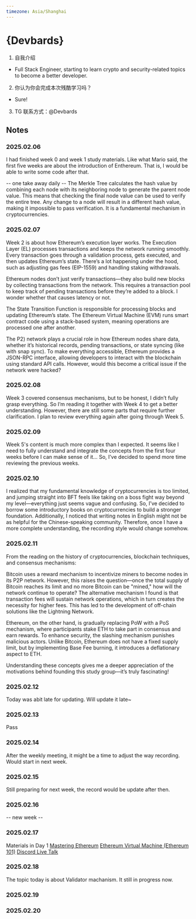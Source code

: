 ```yaml
---
timezone: Asia/Shanghai
---
```


# {Devbards}

1. 自我介绍
  - Full Stack Engineer, starting to learn crypto and security-related topics to become a better developer.
2. 你认为你会完成本次残酷学习吗？
  - Sure!
3. TG 联系方式：@Devbards

## Notes

<!-- Content_START -->

### 2025.02.06

I had finished week 0 and week 1 study materials.
Like what Mario said, the first five weeks are about the introduction of Enthereum.
That is, I would be able to write some code after that.

-- one take away daily --
The Merkle Tree calculates the hash value by combining each node with its neighboring node to generate the parent node value.
This means that checking the final node value can be used to verify the entire tree.
Any change to a node will result in a different hash value, making it impossible to pass verification.
It is a fundamental mechanism in cryptocurrencies.

### 2025.02.07

Week 2 is about how Ethereum’s execution layer works. The Execution Layer (EL) processes transactions and keeps the network running smoothly. Every transaction goes through a validation process, gets executed, and then updates Ethereum’s state. There’s a lot happening under the hood, such as adjusting gas fees (EIP-1559) and handling staking withdrawals.

Ethereum nodes don’t just verify transactions—they also build new blocks by collecting transactions from the network. This requires a transaction pool to keep track of pending transactions before they’re added to a block. I wonder whether that causes latency or not.

The State Transition Function is responsible for processing blocks and updating Ethereum’s state. The Ethereum Virtual Machine (EVM) runs smart contract code using a stack-based system, meaning operations are processed one after another.

The P2) network plays a crucial role in how Ethereum nodes share data, whether it’s historical records, pending transactions, or state syncing (like with snap sync). To make everything accessible, Ethereum provides a JSON-RPC interface, allowing developers to interact with the blockchain using standard API calls. However, would this become a critical issue if the network were hacked?

### 2025.02.08
Week 3 covered consensus mechanisms, but to be honest, I didn’t fully grasp everything. So I’m reading it together with Week 4 to get a better understanding. However, there are still some parts that require further clarification. I plan to review everything again after going through Week 5.

### 2025.02.09
Week 5's content is much more complex than I expected. It seems like I need to fully understand and integrate the concepts from the first four weeks before I can make sense of it… So, I’ve decided to spend more time reviewing the previous weeks.

### 2025.02.10
I realized that my fundamental knowledge of cryptocurrencies is too limited, and jumping straight into BFT feels like taking on a boss fight way beyond my level—everything just seems vague and confusing. So, I’ve decided to borrow some introductory books on cryptocurrencies to build a stronger foundation. Additionally, I noticed that writing notes in English might not be as helpful for the Chinese-speaking community. Therefore, once I have a more complete understanding, the recording style would change somehow.

### 2025.02.11
From the reading on the history of cryptocurrencies, blockchain techniques, and consensus mechanisms:

Bitcoin uses a reward mechanism to incentivize miners to become nodes in its P2P network. However, this raises the question—once the total supply of Bitcoin reaches its limit and no more Bitcoin can be "mined," how will the network continue to operate? The alternative mechanism I found is that transaction fees will sustain network operations, which in turn creates the necessity for higher fees. This has led to the development of off-chain solutions like the Lightning Network.

Ethereum, on the other hand, is gradually replacing PoW with a PoS mechanism, where participants stake ETH to take part in consensus and earn rewards. To enhance security, the slashing mechanism punishes malicious actors. Unlike Bitcoin, Ethereum does not have a fixed supply limit, but by implementing Base Fee burning, it introduces a deflationary aspect to ETH.

Understanding these concepts gives me a deeper appreciation of the motivations behind founding this study group—it’s truly fascinating!

### 2025.02.12
Today was abit late for updating. Will update it late~

### 2025.02.13
Pass

### 2025.02.14
After the weekly meeting, it might be a time to adjust the way recording. Would start in next week.

### 2025.02.15
Still preparing for next week, the record would be update after then.

### 2025.02.16

-- new week --
### 2025.02.17

Materials in Day 1
[Mastering Ethereum](https://cypherpunks-core.github.io/ethereumbook/)
[Ethereum Virtual Machine (Ethereum 101)](https://veridelisi.substack.com/p/understanding-ethereum-virtual-machine-evm])
[Discord Live Talk](https://discord.com/channels/1205546645496795137/1205546645937463356)

### 2025.02.18
The topic today is about Validator machanism.
It still in progress now.

### 2025.02.19

### 2025.02.20


<!-- Content_END -->
